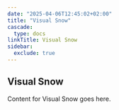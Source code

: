 ```yaml
---
date: "2025-04-06T12:45:02+02:00"
title: "Visual Snow"
cascade:
  type: docs
linkTitle: Visual Snow
sidebar:
  exclude: true
---
```


## Visual Snow

Content for Visual Snow goes here.
